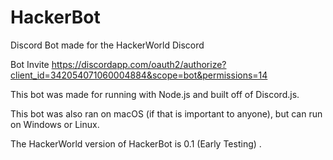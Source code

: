 # HackerBot
Discord Bot made for the HackerWorld Discord  

 Bot Invite
 https://discordapp.com/oauth2/authorize?client_id=342054071060004884&scope=bot&permissions=14

This bot was made for running with Node.js and built off of Discord.js.  

This bot was also ran on macOS (if that is important to anyone), but can run on Windows or Linux.

The HackerWorld version of HackerBot is 0.1 (Early Testing) . 

